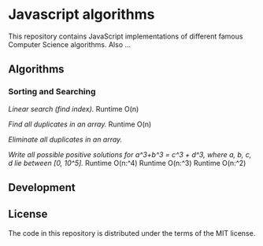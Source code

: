# Javascript algorithms

This repository contains JavaScript implementations of different famous Computer Science algorithms.
Also ...

## Algorithms

### Sorting and Searching
*Linear search (find index).*
Runtime O(n)

*Find all duplicates in an array.*
Runtime O(n)

*Eliminate all duplicates in an array.*



*Write all possible positive solutions for a^3+b^3 = c^3 + d^3, where a, b, c, d lie between [0, 10^5].*
Runtime O(n:^4)
Runtime O(n:^3)
Runtime O(n:^2)

## Development

## License

The code in this repository is distributed under the terms of the MIT license.
